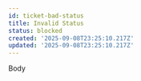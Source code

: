 ```yaml
---
id: ticket-bad-status
title: Invalid Status
status: blocked
created: '2025-09-08T23:25:10.217Z'
updated: '2025-09-08T23:25:10.217Z'
---
```


Body
